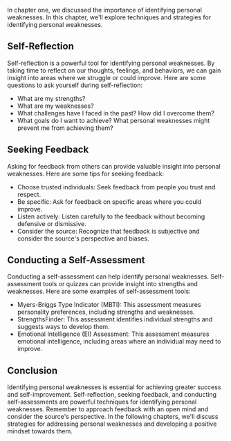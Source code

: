 
In chapter one, we discussed the importance of identifying personal weaknesses. In this chapter, we'll explore techniques and strategies for identifying personal weaknesses.

Self-Reflection
---------------

Self-reflection is a powerful tool for identifying personal weaknesses. By taking time to reflect on our thoughts, feelings, and behaviors, we can gain insight into areas where we struggle or could improve. Here are some questions to ask yourself during self-reflection:

* What are my strengths?
* What are my weaknesses?
* What challenges have I faced in the past? How did I overcome them?
* What goals do I want to achieve? What personal weaknesses might prevent me from achieving them?

Seeking Feedback
----------------

Asking for feedback from others can provide valuable insight into personal weaknesses. Here are some tips for seeking feedback:

* Choose trusted individuals: Seek feedback from people you trust and respect.
* Be specific: Ask for feedback on specific areas where you could improve.
* Listen actively: Listen carefully to the feedback without becoming defensive or dismissive.
* Consider the source: Recognize that feedback is subjective and consider the source's perspective and biases.

Conducting a Self-Assessment
----------------------------

Conducting a self-assessment can help identify personal weaknesses. Self-assessment tools or quizzes can provide insight into strengths and weaknesses. Here are some examples of self-assessment tools:

* Myers-Briggs Type Indicator (MBTI): This assessment measures personality preferences, including strengths and weaknesses.
* StrengthsFinder: This assessment identifies individual strengths and suggests ways to develop them.
* Emotional Intelligence (EI) Assessment: This assessment measures emotional intelligence, including areas where an individual may need to improve.

Conclusion
----------

Identifying personal weaknesses is essential for achieving greater success and self-improvement. Self-reflection, seeking feedback, and conducting self-assessments are powerful techniques for identifying personal weaknesses. Remember to approach feedback with an open mind and consider the source's perspective. In the following chapters, we'll discuss strategies for addressing personal weaknesses and developing a positive mindset towards them.

